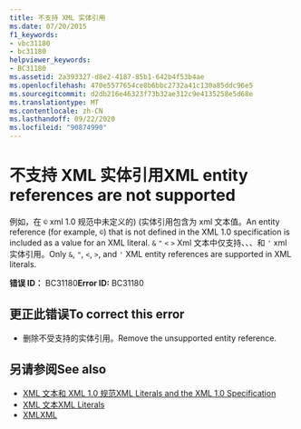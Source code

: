 ```yaml
---
title: 不支持 XML 实体引用
ms.date: 07/20/2015
f1_keywords:
- vbc31180
- bc31180
helpviewer_keywords:
- BC31180
ms.assetid: 2a393327-d8e2-4187-85b1-642b4f53b4ae
ms.openlocfilehash: 470e5577654ce8b6bbc2732a41c130a85ddc96e5
ms.sourcegitcommit: d2db216e46323f73b32ae312c9e4135258e5d68e
ms.translationtype: MT
ms.contentlocale: zh-CN
ms.lasthandoff: 09/22/2020
ms.locfileid: "90874990"
---
```

# <a name="xml-entity-references-are-not-supported"></a><span data-ttu-id="88e03-102">不支持 XML 实体引用</span><span class="sxs-lookup"><span data-stu-id="88e03-102">XML entity references are not supported</span></span>

<span data-ttu-id="88e03-103">例如，在 `©` xml 1.0 规范中未定义的)  (实体引用包含为 xml 文本值。</span><span class="sxs-lookup"><span data-stu-id="88e03-103">An entity reference (for example, `©`) that is not defined in the XML 1.0 specification is included as a value for an XML literal.</span></span> <span data-ttu-id="88e03-104">`&` `"` `<` `>` Xml 文本中仅支持、、、和 `'` xml 实体引用。</span><span class="sxs-lookup"><span data-stu-id="88e03-104">Only `&`, `"`, `<`, `>`, and `'` XML entity references are supported in XML literals.</span></span>  
  
 <span data-ttu-id="88e03-105">**错误 ID：** BC31180</span><span class="sxs-lookup"><span data-stu-id="88e03-105">**Error ID:** BC31180</span></span>  
  
## <a name="to-correct-this-error"></a><span data-ttu-id="88e03-106">更正此错误</span><span class="sxs-lookup"><span data-stu-id="88e03-106">To correct this error</span></span>  
  
- <span data-ttu-id="88e03-107">删除不受支持的实体引用。</span><span class="sxs-lookup"><span data-stu-id="88e03-107">Remove the unsupported entity reference.</span></span>  
  
## <a name="see-also"></a><span data-ttu-id="88e03-108">另请参阅</span><span class="sxs-lookup"><span data-stu-id="88e03-108">See also</span></span>

- [<span data-ttu-id="88e03-109">XML 文本和 XML 1.0 规范</span><span class="sxs-lookup"><span data-stu-id="88e03-109">XML Literals and the XML 1.0 Specification</span></span>](../../programming-guide/language-features/xml/xml-literals-and-the-xml-1-0-specification.md)
- [<span data-ttu-id="88e03-110">XML 文本</span><span class="sxs-lookup"><span data-stu-id="88e03-110">XML Literals</span></span>](../xml-literals/index.md)
- [<span data-ttu-id="88e03-111">XML</span><span class="sxs-lookup"><span data-stu-id="88e03-111">XML</span></span>](../../programming-guide/language-features/xml/index.md)
